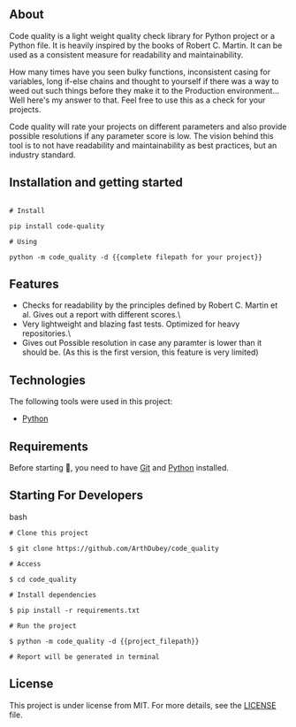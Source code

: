 ## About

Code quality is a light weight quality check library for Python project or a Python file. It is heavily inspired by the
books of Robert C. Martin. It can be used as a consistent measure for readability and maintainability.

How many times have you seen bulky functions, inconsistent casing for variables, long if-else chains and thought to
yourself if there was a way to weed out such things before they make it to the Production environment...
Well here's my answer to that. Feel free to use this as a check for your projects.

Code quality will rate your projects on different parameters and also provide possible resolutions if any parameter
score is low. The vision behind this tool is to not have readability and maintainability as best practices, but an
industry standard.

## Installation and getting started

```

# Install

pip install code-quality

# Using

python -m code_quality -d {{complete filepath for your project}}

```

## Features

- Checks for readability by the principles defined by Robert C. Martin et al. Gives out a report with different scores.\
- Very lightweight and blazing fast tests. Optimized for heavy repositories.\
- Gives out Possible resolution in case any paramter is lower than it should be. (As this is the first version, this feature
  is very limited)

## Technologies

The following tools were used in this project:

- [Python](https://python.org/)

## Requirements

Before starting :checkered_flag:, you need to have [Git](https://git-scm.com) and [Python](https://python.org/) installed.

## Starting For Developers

bash

```
# Clone this project

$ git clone https://github.com/ArthDubey/code_quality

# Access

$ cd code_quality

# Install dependencies

$ pip install -r requirements.txt

# Run the project

$ python -m code_quality -d {{project_filepath}}

# Report will be generated in terminal

```

## License

This project is under license from MIT. For more details, see the [LICENSE](LICENSE.md) file.
